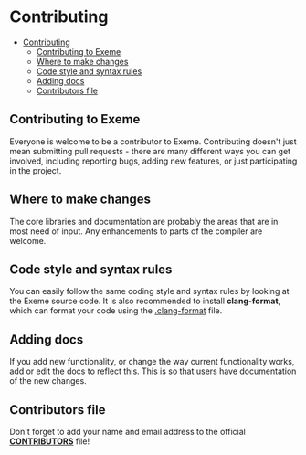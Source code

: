 # Contributing

- [Contributing](#contributing)
  - [Contributing to Exeme](#contributing-to-exeme)
  - [Where to make changes](#where-to-make-changes)
  - [Code style and syntax rules](#code-style-and-syntax-rules)
  - [Adding docs](#adding-docs)
  - [Contributors file](#contributors-file)

## Contributing to Exeme
Everyone is welcome to be a contributor to Exeme. Contributing doesn't just mean submitting pull requests - there are many different ways you can get involved, including reporting bugs, adding new features, or just participating in the project.

## Where to make changes
The core libraries and documentation are probably the areas that are in most need of input. Any enhancements to parts of the compiler are welcome.

## Code style and syntax rules
You can easily follow the same coding style and syntax rules by looking at the Exeme source code. It is also recommended to install **clang-format**, which can format your code using the [.clang-format](src/.clang-format) file.

## Adding docs
If you add new functionality, or change the way current functionality works, add or edit the docs to reflect this. This is so that users have documentation of the new changes.

## Contributors file
Don't forget to add your name and email address to the official [**CONTRIBUTORS**](CONTRIBUTORS.md) file!